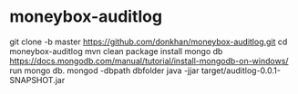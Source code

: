 ﻿# moneybox-auditlog


git clone -b master https://github.com/donkhan/moneybox-auditlog.git
cd moneybox-auditlog
mvn clean package
install mongo db https://docs.mongodb.com/manual/tutorial/install-mongodb-on-windows/
run mongo db. mongod -dbpath dbfolder
java -jjar target/auditlog-0.0.1-SNAPSHOT.jar

